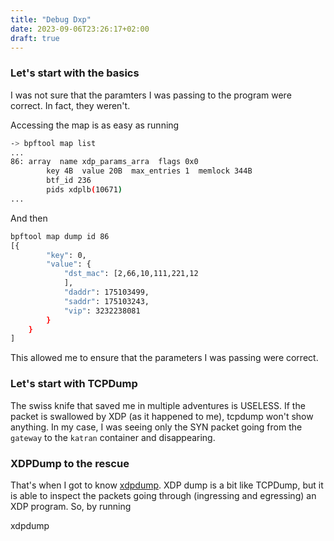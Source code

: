 ```yaml
---
title: "Debug Dxp"
date: 2023-09-06T23:26:17+02:00
draft: true
---
```



### Let's start with the basics

I was not sure that the paramters I was passing to the program were correct. In fact, they weren't.

Accessing the map is as easy as running 

```bash
-> bpftool map list 
...
86: array  name xdp_params_arra  flags 0x0
        key 4B  value 20B  max_entries 1  memlock 344B
        btf_id 236
        pids xdplb(10671)
...
```

And then

```bash
bpftool map dump id 86 
[{
        "key": 0,
        "value": {
            "dst_mac": [2,66,10,111,221,12
            ],
            "daddr": 175103499,
            "saddr": 175103243,
            "vip": 3232238081
        }
    }
]
```

This allowed me to ensure that the parameters I was passing were correct.

### Let's start with TCPDump

The swiss knife that saved me in multiple adventures is USELESS. If the packet is swallowed by XDP (as it happened to me), tcpdump won't
show anything. In my case, I was seeing only the SYN packet going from the `gateway` to the `katran` container and disappearing.

### XDPDump to the rescue

That's when I got to know [xdpdump](https://github.com/xdp-project/xdp-tools/tree/master/xdp-dump). XDP dump is a bit like TCPDump, but it
is able to inspect the packets going through (ingressing and egressing) an XDP program. So, by running

xdpdump 
